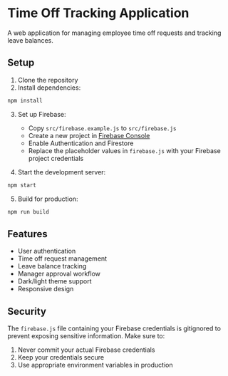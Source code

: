 # Time Off Tracking Application

A web application for managing employee time off requests and tracking leave balances.

## Setup

1. Clone the repository
2. Install dependencies:
```bash
npm install
```

3. Set up Firebase:
   - Copy `src/firebase.example.js` to `src/firebase.js`
   - Create a new project in [Firebase Console](https://console.firebase.google.com)
   - Enable Authentication and Firestore
   - Replace the placeholder values in `firebase.js` with your Firebase project credentials

4. Start the development server:
```bash
npm start
```

5. Build for production:
```bash
npm run build
```

## Features

- User authentication
- Time off request management
- Leave balance tracking
- Manager approval workflow
- Dark/light theme support
- Responsive design

## Security

The `firebase.js` file containing your Firebase credentials is gitignored to prevent exposing sensitive information. Make sure to:
1. Never commit your actual Firebase credentials
2. Keep your credentials secure
3. Use appropriate environment variables in production
